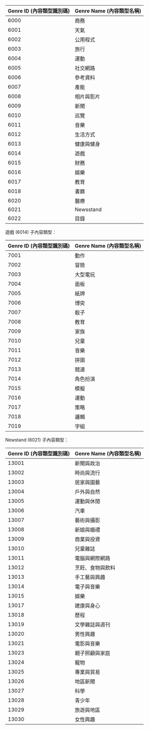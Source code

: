 |Genre ID (內容類型識別碼)|Genre Name (內容類型名稱)|
|---|---|
|6000|商務|
|6001|天氣|
|6002|公用程式|
|6003|旅行|
|6004|運動|
|6005|社交網路|
|6006|參考資料|
|6007|產能|
|6008|相片與影片|
|6009|新聞|
|6010|巡覽|
|6011|音樂|
|6012|生活方式|
|6013|健康與健身|
|6014|遊戲|
|6015|財務|
|6016|娛樂|
|6017|教育|
|6018|書籍|
|6020|醫療|
|6021|Newsstand|
|6022|目錄|

遊戲 (6014) 子內容類型：

|Genre ID (內容類型識別碼)|Genre Name (內容類型名稱)|
|---|---|
|7001|動作|
|7002|冒險|
|7003|大型電玩|
|7004|面板|
|7005|紙牌|
|7006|博奕|
|7007|骰子|
|7008|教育|
|7009|家族|
|7010|兒童|
|7011|音樂|
|7012|拼圖|
|7013|競速|
|7014|角色扮演|
|7015|模擬|
|7016|運動|
|7017|策略|
|7018|邏輯|
|7019|字組|

Newstand (6021) 子內容類型：

|Genre ID (內容類型識別碼)|Genre Name (內容類型名稱)|
|---|---|
|13001|新聞與政治|
|13002|時尚與流行|
|13003|居家與園藝|
|13004|戶外與自然|
|13005|運動與休閒|
|13006|汽車|
|13007|藝術與攝影|
|13008|新娘與婚禮|
|13009|商業與投資|
|13010|兒童雜誌|
|13011|電腦與網際網路|
|13012|烹飪、食物與飲料|
|13013|手工藝與興趣|
|13014|電子與音樂|
|13015|娛樂|
|13017|建康與身心|
|13018|歷程|
|13019|文學雜誌與週刊|
|13020|男性興趣|
|13021|電影與音樂|
|13023|親子照顧與家庭|
|13024|寵物|
|13025|專業與貿易|
|13026|地區新聞|
|13027|科學|
|13028|青少年|
|13029|旅遊與地區|
|13030|女性興趣|

